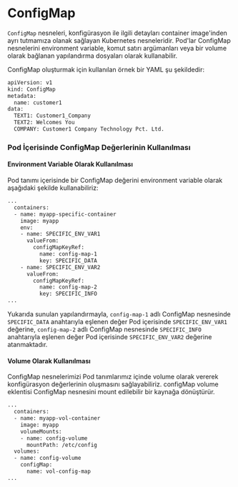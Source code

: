 
# ConfigMap

`ConfigMap` nesneleri, konfigürasyon ile ilgili detayları container image'inden ayrı tutmamıza olanak sağlayan Kubernetes nesneleridir. Pod'lar ConfigMap nesnelerini environment variable, komut satırı argümanları veya bir volume olarak bağlanan yapılandırma dosyaları olarak kullanabilir. 

ConfigMap oluşturmak için kullanılan örnek bir YAML şu şekildedir:

```bash
apiVersion: v1
kind: ConfigMap
metadata:
  name: customer1
data:
  TEXT1: Customer1_Company
  TEXT2: Welcomes You
  COMPANY: Customer1 Company Technology Pct. Ltd.
```

### Pod İçerisinde ConfigMap Değerlerinin Kullanılması

#### Environment Variable Olarak Kullanılması

Pod tanımı içerisinde bir ConfigMap değerini environment variable olarak aşağıdaki şekilde kullanabiliriz:

```bash
...
  containers:
  - name: myapp-specific-container
    image: myapp
    env:
    - name: SPECIFIC_ENV_VAR1
      valueFrom:
        configMapKeyRef:
          name: config-map-1
          key: SPECIFIC_DATA
    - name: SPECIFIC_ENV_VAR2
      valueFrom:
        configMapKeyRef:
          name: config-map-2
          key: SPECIFIC_INFO
...
```

Yukarıda sunulan yapılandırmayla, `config-map-1` adlı ConfigMap nesnesinde `SPECIFIC_DATA` anahtarıyla eşlenen değer Pod içerisinde `SPECIFIC_ENV_VAR1` değerine, `config-map-2` adlı ConfigMap nesnesinde `SPECIFIC_INFO` anahtarıyla eşlenen değer Pod içerisinde `SPECIFIC_ENV_VAR2` değerine atanmaktadır.

#### Volume Olarak Kullanılması

ConfigMap nesnelerimizi Pod tanımlarımız içinde volume olarak vererek konfigürasyon değerlerinin oluşmasını sağlayabiliriz. configMap volume eklentisi ConfigMap nesnesini mount edilebilir bir kaynağa dönüştürür. 

```bash
...
  containers:
  - name: myapp-vol-container
    image: myapp
    volumeMounts:
    - name: config-volume
      mountPath: /etc/config
  volumes:
  - name: config-volume
    configMap:
      name: vol-config-map
...
```